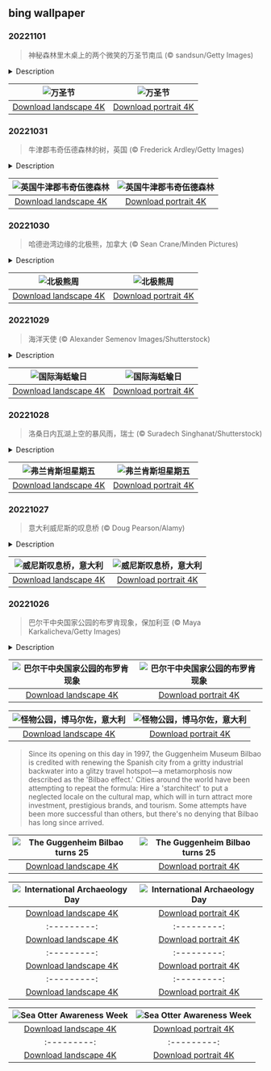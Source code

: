 ## bing wallpaper

### 20221101

> 神秘森林里木桌上的两个微笑的万圣节南瓜 (© sandsun/Getty Images)

<details>
<summary>Description</summary>

> 南瓜灯最早起源于古代爱尔兰。后来这个习俗传入美国，新大陆的人们用南瓜替代萝卜，在上面雕刻鬼脸，在里面放上蜡烛，演变成了现在的南瓜灯，成为了万圣节的标志性装饰。
> 
> 
> 
> 

</details>

| ![万圣节](https://cn.bing.com/th?id=OHR.SmilingPunpkins2022_ZH-CN6763384812_UHD.jpg&pid=hp&w=400&h=224&rs=1&c=4) | ![万圣节](https://cn.bing.com/th?id=OHR.SmilingPunpkins2022_ZH-CN6763384812_1080x1920.jpg&pid=hp&w=155&h=315&rs=1&c=4) |
|:---------:|:---------:|
| [Download landscape 4K](https://cn.bing.com/th?id=OHR.SmilingPunpkins2022_ZH-CN6763384812_UHD.jpg) | [Download portrait 4K](https://cn.bing.com/th?id=OHR.SmilingPunpkins2022_ZH-CN6763384812_1080x1920.jpg) |

### 20221031

> 牛津郡韦奇伍德森林的树，英国 (© Frederick Ardley/Getty Images)

<details>
<summary>Description</summary>

> 和鬼怪幽灵在闹鬼的森林里度过万圣节，还有比这应景的过节方式吗？今天，我们不慎闯入了韦奇伍德森林，这片森林位于英国，有很多诡异的背景故事。许多进入森林的人都声称遇到了一些无法解释的现象，例如，感觉到有一只手搭在他们的肩膀上，转过身却发现并没有人，或是乘坐马车穿过森林时，听到孩子的哭声。
> 
> 但是，韦奇伍德森林最令人毛骨悚然的传说，可能是艾米·罗布萨特的故事，据说她的鬼魂在森林中阴魂不散。她出生在大约500年前，是莱斯特伯爵罗伯特·达德利的第一任妻子。伯爵深受英国女王伊丽莎白一世的宠爱，甚至传闻他们之间有暧昧关系。后来，在伯爵夫妻于库姆广场租下的房屋里，艾米·罗布萨特神秘地跌落楼梯死亡，当时的伯爵正远在宫廷。这是谋杀？还是自杀？或者只是失足？直到今天，人们依然众说纷纭。
> 
> 传说她的鬼魂一直徘徊在楼梯脚下，尖叫着，从此莱斯特伯爵再没在那间房子里睡过。但后来的一天，当他骑马经过韦奇伍德森林时，罗布萨特的鬼魂抓住了他，并告诉他，他将在10天内死去，而他确实在10天内死了。所以，今年万圣节，或者任何一天，当你穿行于韦奇伍德森林时，请务必远离发出可怕警告的鬼魅女性。[注：这张照片经由AI处理］

</details>

| ![英国牛津郡韦奇伍德森林](https://cn.bing.com/th?id=OHR.WychwoodForest_ZH-CN6560180288_UHD.jpg&pid=hp&w=400&h=224&rs=1&c=4) | ![英国牛津郡韦奇伍德森林](https://cn.bing.com/th?id=OHR.WychwoodForest_ZH-CN6560180288_1080x1920.jpg&pid=hp&w=155&h=315&rs=1&c=4) |
|:---------:|:---------:|
| [Download landscape 4K](https://cn.bing.com/th?id=OHR.WychwoodForest_ZH-CN6560180288_UHD.jpg) | [Download portrait 4K](https://cn.bing.com/th?id=OHR.WychwoodForest_ZH-CN6560180288_1080x1920.jpg) |

### 20221030

> 哈德逊湾边缘的北极熊，加拿大 (© Sean Crane/Minden Pictures)

<details>
<summary>Description</summary>

> 陆地上最大的食肉动物漫步在冰天雪地的北极。北极熊一生中大部分时间都是在海冰上度过，跟踪它们最喜欢的猎物——海豹。极好的御寒能力使北极熊特别适合在冰上生活，因此它们也特别容易受到全球变暖的影响。北极熊的生存困境成为每年11月第一周“北极熊周”的焦点，让人们得以关注到这些生活在大多数人视线之外的动物。
> 
> 北极熊生活在格陵兰岛、挪威、俄罗斯、阿拉斯加和加拿大的部分地区。加拿大的大部分北极熊都生活在广阔的哈德逊湾附近。今天的照片拍摄于海豹河三角洲附近。随着夏季结束，几个月来一直靠脂肪储备生活的北极熊聚集在哈德逊湾沿岸，等待着冰层的形成，以便狩猎。由于气候变化，夏季的无冰期变长，缩短了北极熊的狩猎季节，增加了人与北极熊相遇的可能性。虽然这看似对北极观熊观察者来说是个好消息，但站在保护北极熊的角度，人类最好还是从远处观察这些海上巨兽吧。
> 
> 

</details>

| ![北极熊周](https://cn.bing.com/th?id=OHR.SealRiver_ZH-CN6334858649_UHD.jpg&pid=hp&w=400&h=224&rs=1&c=4) | ![北极熊周](https://cn.bing.com/th?id=OHR.SealRiver_ZH-CN6334858649_1080x1920.jpg&pid=hp&w=155&h=315&rs=1&c=4) |
|:---------:|:---------:|
| [Download landscape 4K](https://cn.bing.com/th?id=OHR.SealRiver_ZH-CN6334858649_UHD.jpg) | [Download portrait 4K](https://cn.bing.com/th?id=OHR.SealRiver_ZH-CN6334858649_1080x1920.jpg) |

### 20221029

> 海洋天使 (© Alexander Semenov Images/Shutterstock)

<details>
<summary>Description</summary>

> 像万圣节的幽灵一样漂在海中，今天照片里的“海洋天使”是目前已知的大约3000种海蛞蝓中的一种。海蛞蝓广泛分布于世界各地的海域中，是一种软体动物。今天，是国际海蛞蝓日，也是海蛞蝓的第一权威专家特里·戈斯兰纳的生日。他发现了全球近一半的海蛞蝓种类，写了150篇有关海蛞蝓的学术论文，并亲自命名了大约350种海蛞蝓。今天，让我们把目光聚焦在海洋天使身上的同时，也对特里说一声“生日快乐”吧！
> 
> 海洋天使被分为六个不同的家族，它们都非常小，最大的只有约3英寸长。从北极到热带，世界各个海域中都有它们的身影。它们的身体呈胶状，几乎透明。你看到照片上这双“翅膀”了吗？海洋天使凭借这双“翅膀”，能以每小时0.22英里的速度在海里“飞行”。这速度可能不快，但已经是海蛞蝓最常见的猎物——海蝴蝶的两倍了。尽管名叫海洋天使，但这些天使是捕食者，它们会主动攻击并把海蝴蝶（严格来说是海蜗牛）从壳中取出。有些种类的海洋天使还会释放一种毒素来驱赶捕食者，这使得其他海洋生物经常会拿它们当“水下胡椒喷雾”，用来抵御自己的捕食者。这么说来，也许叫它们“海洋守护天使”更合适。
> 
> 

</details>

| ![国际海蛞蝓日](https://cn.bing.com/th?id=OHR.SeaAngel_ZH-CN6176844066_UHD.jpg&pid=hp&w=400&h=224&rs=1&c=4) | ![国际海蛞蝓日](https://cn.bing.com/th?id=OHR.SeaAngel_ZH-CN6176844066_1080x1920.jpg&pid=hp&w=155&h=315&rs=1&c=4) |
|:---------:|:---------:|
| [Download landscape 4K](https://cn.bing.com/th?id=OHR.SeaAngel_ZH-CN6176844066_UHD.jpg) | [Download portrait 4K](https://cn.bing.com/th?id=OHR.SeaAngel_ZH-CN6176844066_1080x1920.jpg) |

### 20221028

> 洛桑日内瓦湖上空的暴风雨，瑞士 (© Suradech Singhanat/Shutterstock)

<details>
<summary>Description</summary>

> 如果日内瓦湖上空乌云密布的景象让你的心情阴郁沉闷，那么你便可以体会玛丽·雪莱在构思《弗兰肯斯坦》时的心境了，这个故事后来也成为了她的开创性著作。虽然玛丽·雪莱曾写过一些历史小说和旅游书籍，但还是这个描写怪诞生物的恐怖故事让她声名大噪。
> 
> 每年十月的最后一个星期五都是弗兰肯斯坦星期五，用以纪念玛丽·雪莱在1818年创作的小说《弗兰肯斯坦》。这部小说被许多人认为是世界上第一部科幻小说，它讲述了一个医生复活死人的惊险恐怖故事。在阿尔卑斯山北部的日内瓦湖，玛丽·雪莱构思了“弗兰肯斯坦”（又名“现代普罗米修斯”）的概念。1816年，她和她未来的丈夫、也就是诗人雪莱，以及诗人拜伦，在日内瓦湖边度过了一个异常阴冷潮湿的夏天。因为只能在室内活动，他们便开始比赛写鬼故事。玛丽·雪莱很快就写下了一个短篇故事，这个故事后来则成为了著名小说《弗兰肯斯坦》。而她的灵感，很大程度上来自于日内瓦湖边一个黑暗寒冷的暴风雨之夜。
> 
> 

</details>

| ![弗兰肯斯坦星期五](https://cn.bing.com/th?id=OHR.FrankensteinFriday_ZH-CN5814917673_UHD.jpg&pid=hp&w=400&h=224&rs=1&c=4) | ![弗兰肯斯坦星期五](https://cn.bing.com/th?id=OHR.FrankensteinFriday_ZH-CN5814917673_1080x1920.jpg&pid=hp&w=155&h=315&rs=1&c=4) |
|:---------:|:---------:|
| [Download landscape 4K](https://cn.bing.com/th?id=OHR.FrankensteinFriday_ZH-CN5814917673_UHD.jpg) | [Download portrait 4K](https://cn.bing.com/th?id=OHR.FrankensteinFriday_ZH-CN5814917673_1080x1920.jpg) |

### 20221027

> 意大利威尼斯的叹息桥 (© Doug Pearson/Alamy)

<details>
<summary>Description</summary>

> 当船夫带着你来到威尼斯叹息桥下，你可以在这里亲吻你的爱人，传闻在叹息桥下接吻爱情会长久。然而，叹息桥名字的来源与爱情无关。这座封闭的桥于1600年完工，它将新监狱和总督府的审讯室连接起来。据说，囚犯人生中最后一次欣赏美丽的威尼斯，便是在这座桥上。由此看来，这确实足以令人叹息。
> 
> 
> 
> 

</details>

| ![威尼斯叹息桥，意大利](https://cn.bing.com/th?id=OHR.BridgeofSighs_ZH-CN5414607871_UHD.jpg&pid=hp&w=400&h=224&rs=1&c=4) | ![威尼斯叹息桥，意大利](https://cn.bing.com/th?id=OHR.BridgeofSighs_ZH-CN5414607871_1080x1920.jpg&pid=hp&w=155&h=315&rs=1&c=4) |
|:---------:|:---------:|
| [Download landscape 4K](https://cn.bing.com/th?id=OHR.BridgeofSighs_ZH-CN5414607871_UHD.jpg) | [Download portrait 4K](https://cn.bing.com/th?id=OHR.BridgeofSighs_ZH-CN5414607871_1080x1920.jpg) |

### 20221026

> 巴尔干中央国家公园的布罗肯现象，保加利亚 (© Maya Karkalicheva/Getty Images)

<details>
<summary>Description</summary>

> 万圣节快到了，今天的照片也非常应景，展示了一只“幽灵”，也就是布罗肯现象。尽管看着灵异，但布罗肯现象并非超自然现象。这是一位观察者被投射在阳光对面云层上的阴影。布罗肯现象很少见，但如果你在黎明时分爬上薄雾弥漫的山坡，则有可能幸运地目睹这种现象。只要满足条件，布罗肯现象可以出现在任何地方。在德国哈尔茨山脉的布罗肯峰，当地传说浓雾弥漫的山间有幽灵出没。1780年，约翰·西尔伯施拉格在此观察到了“幽灵”，对其进行了描述记录，并将其命名为“布罗肯现象”。此后，布罗肯现象便常常被记录在有关该地区的文献之中。
> 
> 
> 
> 

</details>

| ![巴尔干中央国家公园的布罗肯现象](https://cn.bing.com/th?id=OHR.BrockenSpecter_ZH-CN5278743909_UHD.jpg&pid=hp&w=400&h=224&rs=1&c=4) | ![巴尔干中央国家公园的布罗肯现象](https://cn.bing.com/th?id=OHR.BrockenSpecter_ZH-CN5278743909_1080x1920.jpg&pid=hp&w=155&h=315&rs=1&c=4) |
|:---------:|:---------:|
| [Download landscape 4K](https://cn.bing.com/th?id=OHR.BrockenSpecter_ZH-CN5278743909_UHD.jpg) | [Download portrait 4K](https://cn.bing.com/th?id=OHR.BrockenSpecter_ZH-CN5278743909_1080x1920.jpg) |公园。
> 
> 
> 
> 

</details>

| ![怪物公园，博马尔佐，意大利](https://cn.bing.com/th?id=OHR.OrcusMouth_ZH-CN7303142999_UHD.jpg&pid=hp&w=400&h=224&rs=1&c=4) | ![怪物公园，博马尔佐，意大利](https://cn.bing.com/th?id=OHR.OrcusMouth_ZH-CN7303142999_1080x1920.jpg&pid=hp&w=155&h=315&rs=1&c=4) |
|:---------:|:---------:|
| [Download landscape 4K](https://cn.bing.com/th?id=OHR.OrcusMouth_ZH-CN7303142999_UHD.jpg) | [Download portrait 4K](https://cn.bing.com/th?id=OHR.OrcusMouth_ZH-CN7303142999_1080x1920.jpg) |80x1920.jpg) |dulating form in a cloak of titanium.'
> 
> Since its opening on this day in 1997, the Guggenheim Museum Bilbao is credited with renewing the Spanish city from a gritty industrial backwater into a glitzy travel hotspot—a metamorphosis now described as the 'Bilbao effect.' Cities around the world have been attempting to repeat the formula: Hire a 'starchitect' to put a neglected locale on the cultural map, which will in turn attract more investment, prestigious brands, and tourism. Some attempts have been more successful than others, but there's no denying that Bilbao has long since arrived.

</details>

| ![The Guggenheim Bilbao turns 25](https://cn.bing.com/th?id=OHR.GB25Anni_EN-US8198972228_UHD.jpg&pid=hp&w=400&h=224&rs=1&c=4) | ![The Guggenheim Bilbao turns 25](https://cn.bing.com/th?id=OHR.GB25Anni_EN-US8198972228_1080x1920.jpg&pid=hp&w=155&h=315&rs=1&c=4) |
|:---------:|:---------:|
| [Download landscape 4K](https://cn.bing.com/th?id=OHR.GB25Anni_EN-US8198972228_UHD.jpg) | [Download portrait 4K](https://cn.bing.com/th?id=OHR.GB25Anni_EN-US8198972228_1080x1920.jpg) | and 8th centuries. Only a few hundred yards away is the archaeological site known as Naqsh-e Rajab, with more rock carvings depicting three Sassanid kings and a high priest. While these civilizations have faded, what they created endures as a permanent record of human history.
> 
> 

</details>

| ![International Archaeology Day](https://cn.bing.com/th?id=OHR.NaqsheRustam_EN-US7919143366_UHD.jpg&pid=hp&w=400&h=224&rs=1&c=4) | ![International Archaeology Day](https://cn.bing.com/th?id=OHR.NaqsheRustam_EN-US7919143366_1080x1920.jpg&pid=hp&w=155&h=315&rs=1&c=4) |
|:---------:|:---------:|
| [Download landscape 4K](https://cn.bing.com/th?id=OHR.NaqsheRustam_EN-US7919143366_UHD.jpg) | [Download portrait 4K](https://cn.bing.com/th?id=OHR.NaqsheRustam_EN-US7919143366_1080x1920.jpg) |ge_EN-US7763700078_UHD.jpg) | [Download portrait 4K](https://cn.bing.com/th?id=OHR.FosterCoveredBridge_EN-US7763700078_1080x1920.jpg) |//cn.bing.com/th?id=OHR.YellowstoneUGB_EN-US7573964019_UHD.jpg&pid=hp&w=400&h=224&rs=1&c=4) | ![Upper Geyser Basin, Yellowstone National Park](https://cn.bing.com/th?id=OHR.YellowstoneUGB_EN-US7573964019_1080x1920.jpg&pid=hp&w=155&h=315&rs=1&c=4) |
|:---------:|:---------:|
| [Download landscape 4K](https://cn.bing.com/th?id=OHR.YellowstoneUGB_EN-US7573964019_UHD.jpg) | [Download portrait 4K](https://cn.bing.com/th?id=OHR.YellowstoneUGB_EN-US7573964019_1080x1920.jpg) |s://cn.bing.com/th?id=OHR.SusitnaRiver_EN-US7154675950_1080x1920.jpg) |d=OHR.DarkSkyAcadia_EN-US6966527964_UHD.jpg) | [Download portrait 4K](https://cn.bing.com/th?id=OHR.DarkSkyAcadia_EN-US6966527964_1080x1920.jpg) |.bing.com/th?id=OHR.GoldenJellyfish_EN-US6743816471_1080x1920.jpg&pid=hp&w=155&h=315&rs=1&c=4) |
|:---------:|:---------:|
| [Download landscape 4K](https://cn.bing.com/th?id=OHR.GoldenJellyfish_EN-US6743816471_UHD.jpg) | [Download portrait 4K](https://cn.bing.com/th?id=OHR.GoldenJellyfish_EN-US6743816471_1080x1920.jpg) |ng.com/th?id=OHR.LastDollarRoad_EN-US7923638318_UHD.jpg&pid=hp&w=400&h=224&rs=1&c=4) | ![First day of autumn](https://cn.bing.com/th?id=OHR.LastDollarRoad_EN-US7923638318_1080x1920.jpg&pid=hp&w=155&h=315&rs=1&c=4) |
|:---------:|:---------:|
| [Download landscape 4K](https://cn.bing.com/th?id=OHR.LastDollarRoad_EN-US7923638318_UHD.jpg) | [Download portrait 4K](https://cn.bing.com/th?id=OHR.LastDollarRoad_EN-US7923638318_1080x1920.jpg) |ppers who hunted otters to near extinction before they were protected by law. Although sea otter populations have rebounded, they are still considered endangered. Otters live along the Pacific Coast of North America, from California up to Alaska. Although they can walk on land, they almost never find the need or desire to, even when it's nap time. When they're ready for a snooze, they'll raft up, wrap themselves in a strand of kelp to keep them from drifting away, and recline on the world's biggest waterbed.

</details>

| ![Sea Otter Awareness Week](https://cn.bing.com/th?id=OHR.SitkaOtters_EN-US7714053956_UHD.jpg&pid=hp&w=400&h=224&rs=1&c=4) | ![Sea Otter Awareness Week](https://cn.bing.com/th?id=OHR.SitkaOtters_EN-US7714053956_1080x1920.jpg&pid=hp&w=155&h=315&rs=1&c=4) |
|:---------:|:---------:|
| [Download landscape 4K](https://cn.bing.com/th?id=OHR.SitkaOtters_EN-US7714053956_UHD.jpg) | [Download portrait 4K](https://cn.bing.com/th?id=OHR.SitkaOtters_EN-US7714053956_1080x1920.jpg) |oo_EN-US7569665443_UHD.jpg&pid=hp&w=400&h=224&rs=1&c=4) | ![World Bamboo Day](https://cn.bing.com/th?id=OHR.ArashiyamaBamboo_EN-US7569665443_1080x1920.jpg&pid=hp&w=155&h=315&rs=1&c=4) |
|:---------:|:---------:|
| [Download landscape 4K](https://cn.bing.com/th?id=OHR.ArashiyamaBamboo_EN-US7569665443_UHD.jpg) | [Download portrait 4K](https://cn.bing.com/th?id=OHR.ArashiyamaBamboo_EN-US7569665443_1080x1920.jpg) |